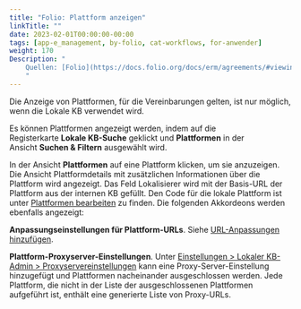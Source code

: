 ```yaml
---
title: "Folio: Plattform anzeigen"
linkTitle: ""
date: 2023-02-01T00:00:00-00:00
tags: [app-e_management, by-folio, cat-workflows, for-anwender]
weight: 170
Description: "
    Quellen: [Folio](https://docs.folio.org/docs/erm/agreements/#viewing-a-platform) & [GBV](https://info.gbv.de/display/FOLIOGBVEXTERN/Folio:+Plattform+anzeigen)
    "
---
```


Die Anzeige von Plattformen, für die Vereinbarungen gelten, ist nur möglich, wenn die Lokale KB verwendet wird.

Es können Plattformen angezeigt werden, indem auf die Registerkarte **Lokale KB-Suche** geklickt und **Plattformen** in der Ansicht **Suchen & Filtern** ausgewählt wird.

In der Ansicht **Plattformen** auf eine Plattform klicken, um sie anzuzeigen. Die Ansicht Plattformdetails mit zusätzlichen Informationen über die Plattform wird angezeigt. Das Feld Lokalisierer wird mit der Basis-URL der Plattform aus der internen KB gefüllt. Den Code für die lokale Plattform ist unter [Plattformen bearbeiten](https://info.gbv.de/display/FOLIOGBVEXTERN/Folio%3A+Plattform+bearbeiten) zu finden. Die folgenden Akkordeons werden ebenfalls angezeigt:

**Anpassungseinstellungen für Plattform-URLs**. Siehe [URL-Anpassungen hinzufügen](https://info.gbv.de/display/FOLIOGBVEXTERN/Folio%3A+Plattform+bearbeiten).

**Plattform-Proxyserver-Einstellungen**. Unter [Einstellungen > Lokaler KB-Admin > Proxyservereinstellungen](https://info.gbv.de/display/FOLIOGBVEXTERN/Einstellungen+%28Lokale+KB-Verwaltung%29%3A+Proxyservereinstellungen) kann eine Proxy-Server-Einstellung hinzugefügt und Plattformen nacheinander ausgeschlossen werden. Jede Plattform, die nicht in der Liste der ausgeschlossenen Plattformen aufgeführt ist, enthält eine generierte Liste von Proxy-URLs.
